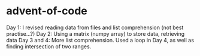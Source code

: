 # advent-of-code

Day 1: I revised reading data from files and list comprehension (not best practise...?)
Day 2: Using a matrix (numpy array) to store data, retrieving data
Day 3 and 4: More list comprehension. Used a loop in Day 4, as well as finding intersection of two ranges.